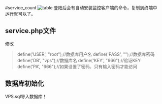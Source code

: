#service_count
![table](https://ooo.0o0.ooo/2016/12/04/5843d6754e8ef.png "界面")
登陆后会有自动安装监控客户端的命令，复制到终端中运行就可以了。

## service.php文件
修改
>define('USER', "root");//数据库用户名
>define('PASS', "");//数据库密码
>define('DB', "vps");//数据库名
>define('KEY', "666");//验证KEY
>define('PA', "666");//如果设置了密码，只有输入密码才能访问

## 数据库初始化
VPS.sql导入数据库！